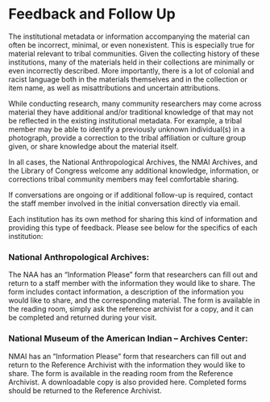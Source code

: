 # Feedback and Follow Up 

The institutional metadata or information accompanying the material can often be incorrect, minimal, or even nonexistent. This is especially true for material relevant to tribal communities. Given the collecting history of these institutions, many of the materials held in their collections are minimally or even incorrectly described. More importantly, there is a lot of colonial and racist language both in the materials themselves and in the collection or item name, as well as misattributions and uncertain attributions.   

While conducting research, many community researchers may come across material they have additional and/or traditional knowledge of that may not be reflected in the existing institutional metadata. For example, a tribal member may be able to identify a previously unknown individual(s) in a photograph, provide a correction to the tribal affiliation or culture group given, or share knowledge about the material itself.   

In all cases, the National Anthropological Archives, the NMAI Archives, and the Library of Congress welcome any additional knowledge, information, or corrections tribal community members may feel comfortable sharing.  

If conversations are ongoing or if additional follow-up is required, contact the staff member involved in the initial conversation directly via email.     

Each institution has its own method for sharing this kind of information and providing this type of feedback. Please see below for the specifics of each institution:   

### National Anthropological Archives: 
The NAA has an “Information Please” form that researchers can fill out and return to a staff member with the information they would like to share. The form includes contact information, a description of the information you would like to share, and the corresponding material. The form is available in the reading room, simply ask the reference archivist for a copy, and it can be completed and returned during your visit.  

### National Museum of the American Indian – Archives Center: 
NMAI has an “Information Please” form that researchers can fill out and return to the Reference Archivist with the information they would like to share. The form is available in the reading room from the Reference Archivist. A downloadable copy is also provided here. Completed forms should be returned to the Reference Archivist.  

